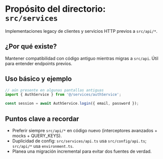 # Propósito del directorio: `src/services`

Implementaciones legacy de clientes y servicios HTTP previos a `src/api/*`.

## ¿Por qué existe?

Mantener compatibilidad con código antiguo mientras migras a `src/api`. Útil para entender endpoints previos.

## Uso básico y ejemplo

```javascript
// aún presente en algunas pantallas antiguas
import { AuthService } from '@/services/authService';

const session = await AuthService.login({ email, password });
```

## Puntos clave a recordar

- Preferir siempre `src/api/*` en código nuevo (interceptores avanzados + mocks + QUERY_KEYS).
- Duplicidad de config: `src/services/api.ts` usa `src/config/api.ts`; `src/api/*` usa `environment.ts`.
- Planea una migración incremental para evitar dos fuentes de verdad.
